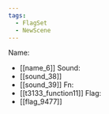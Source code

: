 ```yaml
---
tags:
  - FlagSet
  - NewScene
---
```

Name:
- [[name_6]]
Sound:
- [[sound_38]]
- [[sound_39]]
Fn:
- [[t3133_function11]]
Flag:
- [[flag_9477]]
